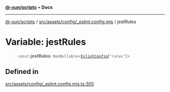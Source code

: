 [**@-xun/scripts**](../../../../../README.md) • **Docs**

***

[@-xun/scripts](../../../../../README.md) / [src/assets/config/\_eslint.config.mjs](../README.md) / jestRules

# Variable: jestRules

> `const` **jestRules**: `NonNullable`\<[`EslintConfig`](../type-aliases/EslintConfig.md)\[`"rules"`\]\>

## Defined in

[src/assets/config/\_eslint.config.mjs.ts:305](https://github.com/Xunnamius/xscripts/blob/d89809b1811fb99fb24fbfe0c6960a0e087bcc27/src/assets/config/_eslint.config.mjs.ts#L305)

